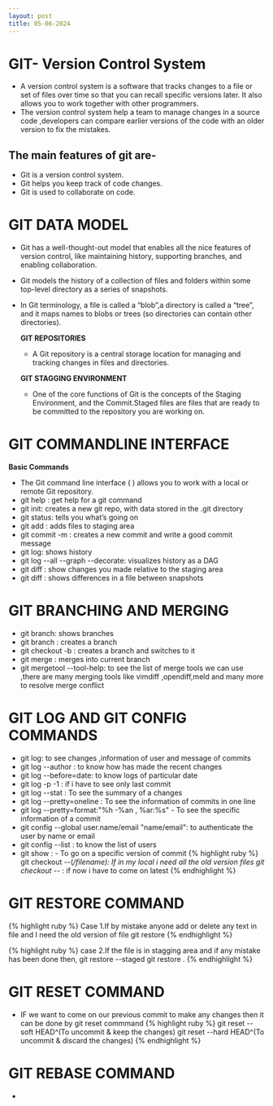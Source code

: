 ```yaml
---
layout: post
title: 05-06-2024
---
```

#       GIT- Version Control System
-  A version control system is a software that tracks changes to a file or set of files over time so that you can recall specific versions later. It also allows you to work together with other programmers.
- The version control system help a team to manage changes in a source code ,developers can compare earlier versions of the code with an older version to fix the mistakes.

## The main  features of git  are-
- Git is a version control system.
- Git helps you keep track of code changes.
- Git is used to collaborate on code.

# GIT DATA MODEL
- Git has a well-thought-out model that enables all the nice features of version control, like maintaining history, supporting branches, and enabling collaboration.

- Git models the history of a collection of files and folders within some top-level directory as a series of snapshots.
- In Git terminology, a file is called a “blob”,a directory is called a “tree”, and it maps names to blobs or trees (so directories can contain other directories).
 
  **GIT REPOSITORIES**
  - A Git repository is a central storage location for managing and tracking changes in files and directories.
   
  **GIT STAGGING ENVIRONMENT**
  - One of the core functions of Git is the concepts of the Staging Environment, and the Commit.Staged files are files that are ready to be committed to the repository you are working on.


# GIT COMMANDLINE INTERFACE
**Basic Commands**
- The Git command line interface (  ) allows you to work with a local or remote Git repository.
- git  help <command>: get help for a git command
- git init: creates a new git repo, with data stored in the .git directory
- git status: tells you what’s going on
- git add <filename>: adds files to staging area
- git commit -m : creates a new commit and write a good commit message
- git log: shows  history
- git log --all --graph --decorate: visualizes history as a DAG
- git diff <filename>: show changes you made relative to the staging area
- git diff <revision> <filename>: shows differences in a file between snapshots

# GIT BRANCHING AND MERGING 

- git branch: shows branches
- git branch <name>: creates a branch
- git checkout -b <name>: creates a branch and switches to it
- git merge <branch name>: merges into current branch
- git mergetool --tool-help: to see the list of merge tools we can use ,there are many merging tools like vimdiff ,opendiff,meld and many more to resolve merge conflict

# GIT LOG AND GIT CONFIG COMMANDS
- git log: to see changes ,information of user and message of commits
- git log --author : to know how has made the recent changes
- git log --before=date: to know logs of particular date
- git log -p -1 : if i have to see only last commit
- git log --stat : To see the summary of a changes
- git log --pretty=oneline : To see the information of commits in one line
- git log --pretty=format:"%h -%an , %ar:%s" - To see the specific information of a commit
- git config --global user.name/email "name/email": to authenticate the user by name or email
- git config --list : to know the list of users
- git show <commitid>: <path of file>- To go on a specific version of commit
{% highlight ruby %}
 git checkout <commitid> --(*/filename): If in my local i need all the old version files
 git checkout <latestbranch> --* : if now i have to come on latest 
{% endhighlight %}
 
# GIT RESTORE COMMAND
{% highlight ruby %}
 Case 1.If by mistake anyone add or delete any text in file and I need the old version of file  git restore <filename>
{% endhighlight %}

{% highlight ruby %}
  case 2.If the file is in stagging area and if any mistake has been done then,
  git restore --staged <filename>
  git restore .
{% endhighlight %}

# GIT RESET COMMAND
- IF we want to come on our previous commit to make any changes then it can be done by git reset commmand
{% highlight ruby %}
  git reset --soft HEAD^(To uncommit & keep the changes)
  git reset --hard HEAD^(To uncommit & discard the changes)
{% endhighlight %}

# GIT REBASE COMMAND
- 





